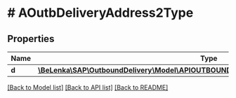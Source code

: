 # # AOutbDeliveryAddress2Type

## Properties

Name | Type | Description | Notes
------------ | ------------- | ------------- | -------------
**d** | [**\BeLenka\SAP\OutboundDelivery\Model\APIOUTBOUNDDELIVERYSRVAOutbDeliveryAddress2Type**](APIOUTBOUNDDELIVERYSRVAOutbDeliveryAddress2Type.md) |  | [optional]

[[Back to Model list]](../../README.md#models) [[Back to API list]](../../README.md#endpoints) [[Back to README]](../../README.md)
